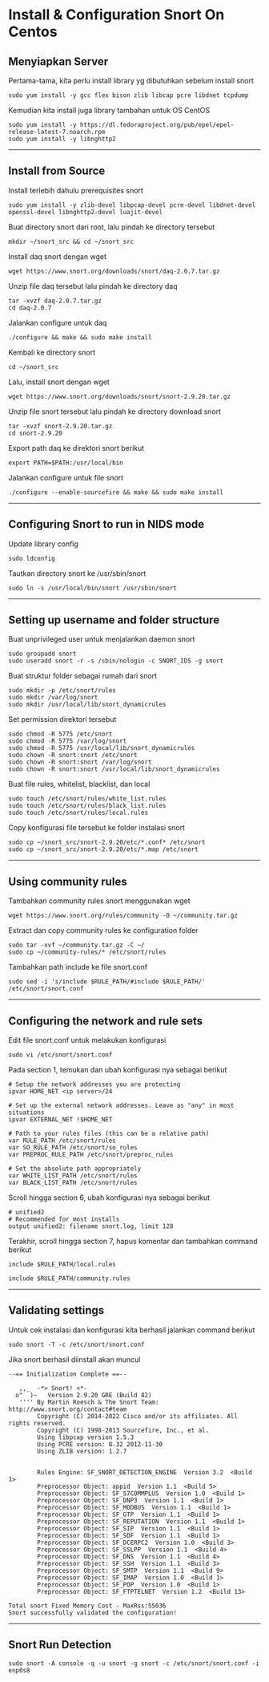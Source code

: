# Install & Configuration Snort On Centos

## Menyiapkan Server

Pertama-tama, kita perlu install library yg dibutuhkan sebelum install snort
```
sudo yum install -y gcc flex bison zlib libcap pcre libdnet tcpdump
```
Kemudian kita install juga library tambahan untuk OS CentOS
```
sudo yum install -y https://dl.fedoraproject.org/pub/epel/epel-release-latest-7.noarch.rpm
sudo yum install -y libnghttp2
```
-------------------------------------------------------------------------------------

## Install from Source

Install terlebih dahulu prerequisites snort
```
sudo yum install -y zlib-devel libpcap-devel pcre-devel libdnet-devel openssl-devel libnghttp2-devel luajit-devel
```

Buat directory snort dari root, lalu pindah ke directory tersebut
```
mkdir ~/snort_src && cd ~/snort_src
```

Install daq snort dengan wget
```
wget https://www.snort.org/downloads/snort/daq-2.0.7.tar.gz
```

Unzip file daq tersebut lalu pindah ke directory daq
```
tar -xvzf daq-2.0.7.tar.gz
cd daq-2.0.7
```

Jalankan configure untuk daq
```
./configure && make && sudo make install
```

Kembali ke directory snort
```
cd ~/snort_src
```

Lalu, install snort dengan wget
```
wget https://www.snort.org/downloads/snort/snort-2.9.20.tar.gz
```

Unzip file snort tersebut lalu pindah ke directory download snort
```
tar -xvzf snort-2.9.20.tar.gz
cd snort-2.9.20
```

Export path daq ke direktori snort berikut
```
export PATH=$PATH:/usr/local/bin
```

Jalankan configure untuk file snort
```
./configure --enable-sourcefire && make && sudo make install
```

------------------------------------------------------------------------------------------------------

## Configuring Snort to run in NIDS mode

Update library config
```
sudo ldconfig
```

Tautkan directory snort  ke /usr/sbin/snort
```
sudo ln -s /usr/local/bin/snort /usr/sbin/snort
```

------------------------------------------------------------------------------------------------------

## Setting up username and folder structure

Buat unprivileged user untuk menjalankan daemon snort
```
sudo groupadd snort
sudo useradd snort -r -s /sbin/nologin -c SNORT_IDS -g snort
```

Buat struktur folder sebagai rumah dari snort
```
sudo mkdir -p /etc/snort/rules
sudo mkdir /var/log/snort
sudo mkdir /usr/local/lib/snort_dynamicrules
```

Set permission direktori tersebut
```
sudo chmod -R 5775 /etc/snort
sudo chmod -R 5775 /var/log/snort
sudo chmod -R 5775 /usr/local/lib/snort_dynamicrules
sudo chown -R snort:snort /etc/snort
sudo chown -R snort:snort /var/log/snort
sudo chown -R snort:snort /usr/local/lib/snort_dynamicrules
```

Buat file rules, whitelist, blacklist, dan local
```
sudo touch /etc/snort/rules/white_list.rules
sudo touch /etc/snort/rules/black_list.rules
sudo touch /etc/snort/rules/local.rules
```

Copy konfigurasi file tersebut ke folder instalasi snort
```
sudo cp ~/snort_src/snort-2.9.20/etc/*.conf* /etc/snort
sudo cp ~/snort_src/snort-2.9.20/etc/*.map /etc/snort
```

------------------------------------------------------------------------------------------------------

## Using community rules

Tambahkan community rules snort menggunakan wget
```
wget https://www.snort.org/rules/community -O ~/community.tar.gz
```

Extract dan copy community rules ke configuration folder
```
sudo tar -xvf ~/community.tar.gz -C ~/
sudo cp ~/community-rules/* /etc/snort/rules
```

Tambahkan path include ke file snort.conf
```
sudo sed -i 's/include $RULE_PATH/#include $RULE_PATH/' /etc/snort/snort.conf
```

------------------------------------------------------------------------------------------------------

## Configuring the network and rule sets

Edit file snort.conf untuk melakukan konfigurasi
```
sudo vi /etc/snort/snort.conf
```

Pada section 1, temukan dan ubah konfigurasi nya sebagai berikut
```
# Setup the network addresses you are protecting
ipvar HOME_NET <ip server>/24
```
```
# Set up the external network addresses. Leave as "any" in most situations
ipvar EXTERNAL_NET !$HOME_NET
```
```
# Path to your rules files (this can be a relative path)
var RULE_PATH /etc/snort/rules
var SO_RULE_PATH /etc/snort/so_rules
var PREPROC_RULE_PATH /etc/snort/preproc_rules
```
```
# Set the absolute path appropriately
var WHITE_LIST_PATH /etc/snort/rules
var BLACK_LIST_PATH /etc/snort/rules
```

Scroll hingga section 6, ubah konfigurasi nya sebagai berikut
```
# unified2
# Recommended for most installs
output unified2: filename snort.log, limit 128
```

Terakhir, scroll hingga section 7, hapus komentar dan tambahkan command berikut
```
include $RULE_PATH/local.rules
```
```
include $RULE_PATH/community.rules
```

------------------------------------------------------------------------------------------------------

## Validating settings

Untuk cek instalasi dan konfigurasi kita berhasil jalankan command berikut
```
sudo snort -T -c /etc/snort/snort.conf
```

Jika snort berhasil diinstall akan muncul
```
--== Initialization Complete ==--

   ,,_ 	-*> Snort! <*-
  o"  )~   Version 2.9.20 GRE (Build 82)
   ''''	By Martin Roesch & The Snort Team: http://www.snort.org/contact#team
       	Copyright (C) 2014-2022 Cisco and/or its affiliates. All rights reserved.
       	Copyright (C) 1998-2013 Sourcefire, Inc., et al.
       	Using libpcap version 1.5.3
       	Using PCRE version: 8.32 2012-11-30
       	Using ZLIB version: 1.2.7


       	Rules Engine: SF_SNORT_DETECTION_ENGINE  Version 3.2  <Build 1>
       	Preprocessor Object: appid  Version 1.1  <Build 5>
       	Preprocessor Object: SF_S7COMMPLUS  Version 1.0  <Build 1>
       	Preprocessor Object: SF_DNP3  Version 1.1  <Build 1>
       	Preprocessor Object: SF_MODBUS  Version 1.1  <Build 1>
       	Preprocessor Object: SF_GTP  Version 1.1  <Build 1>
       	Preprocessor Object: SF_REPUTATION  Version 1.1  <Build 1>
       	Preprocessor Object: SF_SIP  Version 1.1  <Build 1>
       	Preprocessor Object: SF_SDF  Version 1.1  <Build 1>
       	Preprocessor Object: SF_DCERPC2  Version 1.0  <Build 3>
       	Preprocessor Object: SF_SSLPP  Version 1.1  <Build 4>
       	Preprocessor Object: SF_DNS  Version 1.1  <Build 4>
       	Preprocessor Object: SF_SSH  Version 1.1  <Build 3>
       	Preprocessor Object: SF_SMTP  Version 1.1  <Build 9>
       	Preprocessor Object: SF_IMAP  Version 1.0  <Build 1>
       	Preprocessor Object: SF_POP  Version 1.0  <Build 1>
       	Preprocessor Object: SF_FTPTELNET  Version 1.2  <Build 13>

Total snort Fixed Memory Cost - MaxRss:55036
Snort successfully validated the configuration!
```

------------------------------------------------------------------------------------------

## Snort Run Detection
```
sudo snort -A console -q -u snort -g snort -c /etc/snort/snort.conf -i enp0s8
```
